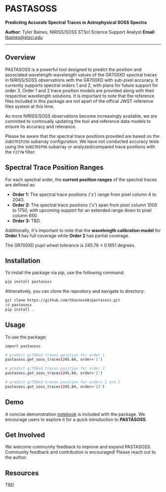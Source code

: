 # PASTASOSS

**Predicting Accurate Spectral Traces in Astrophysical SOSS Spectra**

**Author**: Tyler Baines, NIRISS/SOSS STScI Science Support Analyst 
**Email**: tbaines@stsci.edu

----

## Overview

PASTASOSS is a powerful tool designed to predict the position and associated wavelength wavelength values of the GR700XD spectral traces in NIRISS/SOSS observations with the GR700XD with sub-pixel accuracy. It currently supports spectral orders 1 and 2, with plans for future support for order 3. Order 1 and 2 trace position models are provided along with their respective wavelength solutions. It is important to note that the reference files included in this package are not apart of the offical JWST reference files system at this time. 

As more NIRISS/SOSS observations become increasingly available, we are commited to continually updating the tool and reference data models to ensure its accuracy and relevance. 

Please be aware that the spectral trace positions provided are based on the `SUBSTRIP256` subarray configuration. We have not conducted accuracy tests using the `SUBSTRIP96` subarray or analyzed/compared trace positions with the `F277W` filter.

## Spectral Trace Position Ranges

For each spectral order, the **current position ranges** of the spectral traces are defined as:

- **Order 1:** The spectral trace positions ('x') range from pixel column 4 to 2043.
- **Order 2:** The spectral trace positions ('x') span from pixel column 1000 to 1750, with upcoming support for an extended range down to pixel column 650.
- **Order 3:** TBD.

Additionally, it's important to note that the **wavelength calibration model** for **Order 1** has full coverage while **Order 2** has partial coverage. 

The GR700XD pupil wheel tolerance is 245.76 $\pm$ 0.1651 degrees.

## Installation

To install the package via pip, use the following command:

```bash
pip install pastasoss
```

Altneratively, you can clone the repository and navigate to directory:

```bash
git clone https://github.com/tbainesUA/pastasoss.git
cd pastasoss
pip install .
```

## Usage

To use the package:

```bash
import pastasoss

# predict gr700xd traces position for order 1
pastasoss.get_soss_traces(245.84, order='1')

# predict gr700xd traces position for order 2
pastasoss.get_soss_traces(245.84, order='2')

# predict gr700xd traces position for orders 1 and 2
pastasoss.get_soss_traces(245.84, order='12')
```

## Demo

A concise demonstration [notebook](https://github.com/tbainesUA/pastasoss/blob/develop/notebooks/pastasoss_demo.ipynb) is included with the package. We encourage users to explore it for a quick introduction to **PASTASOSS**. 


## Get Involved

We welcome community feedback to improve and expand PASTASOSS. 
Community feedback  and contribution is encouraged! Please reach out to the author.

## Resources
TBD